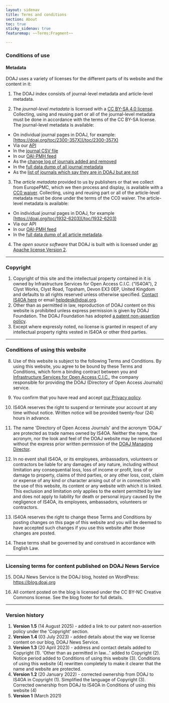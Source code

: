 ```yaml
---
layout: sidenav
title: Terms and conditions
section: About
toc: true
sticky_sidenav: true
featuremap: ~~Terms:Fragment~~

---
```


### Conditions of use

#### Metadata
DOAJ uses a variety of licenses for the different parts of its website and the content in it:

1. The DOAJ index consists of journal-level metadata and article-level metadata.

2. The *journal-level metadata* is licensed with a [CC BY-SA 4.0 license](https://creativecommons.org/licenses/by-sa/4.0/). Collecting, using and reusing part or all of the journal-level metadata must be done in accordance with the terms of the CC BY-SA license. The journal-level metadata is available:

  + On individual journal pages in DOAJ, for example: [https://doaj.org/toc/2300-357X](/toc/2300-357X)
  + Via our [API](/docs/api/)
  + In the [journal CSV file](/csv)
  + In our [OAI-PMH feed](/docs/oai-pmh)
  + As the [change log of journals added and removed](https://docs.google.com/spreadsheets/d/183mRBRqs2jOyP0qZWXN8dUd02D4vL0Mov_kgYF8HORM/edit#gid=0)
  + In the [full data dump of all journal metadata](/docs/public-data-dump/)
  + As the [list of journals which say they are in DOAJ but are not](https://docs.google.com/spreadsheets/d/1Y_Sza4rPDkf-NNX9kwiErGrKeNTM75md9B63A_gVpaQ/edit?usp=sharing)

3. The *article metadata* provided to us by publishers or that we collect from EuropePMC, which we then process and display, is available with a [CC0 waiver](https://creativecommons.org/publicdomain/zero/1.0/). Collecting, using and reusing part or all of the article-level metadata must be done under the terms of the CC0 waiver. The article-level metadata is available:

  + On individual journal pages in DOAJ, for example [https://doaj.org/toc/1932-6203](/toc/1932-6203)
  + Via our API
  + In our [OAI-PMH feed](/docs/oai-pmh)
  + In the [full data dump of all article metadata](/docs/public-data-dump/).

4. The *open source software* that DOAJ is built with is licensed under [an Apache license Version 2](https://github.com/DOAJ/doaj/blob/develop/LICENSE).

---

### Copyright

1. Copyright of this site and the intellectual property contained in it is owned by Infrastructure Services for Open Access C.I.C. ("IS4OA"), 2 Clyst Works, Clyst Road, Topsham, Devon EX3 0EP, United Kingdom and defaults to all rights reserved unless otherwise specified. [Contact IS4OA here](https://is4oa.org/contact-us/) or email helpdesk@doaj.org.
2. Other than as permitted in law, reproduction of DOAJ content on this website is prohibited unless express permission is given by DOAJ Foundation.  The DOAJ Foundation has adopted [a patent non-assertion policy](https://docs.google.com/document/d/1YclBTZEdSq2sw5ZlCB-e8KoVzuxJ071BydobEy0fSoE/edit?usp=sharing).
3. Except where expressly noted, no license is granted in respect of any intellectual property rights vested in IS4OA or other third parties.



---

### Conditions of using this website
8. Use of this website is subject to the following Terms and Conditions. By using this website, you agree to be bound by these Terms and Conditions, which form a binding contract between you and [Infrastructure Services for Open Access C.I.C.](https://is4oa.org/), the company responsible for providing the DOAJ (Directory of Open Access Journals) service.

9. You confirm that you have read and accept [our Privacy policy](/privacy/).

10. IS4OA reserves the right to suspend or terminate your account at any time without notice. Written notice will be provided twenty-four (24) hours in advance.

11. The name 'Directory of Open Access Journals' and the acronym 'DOAJ' are protected as trade names owned by IS4OA. Neither the name, the acronym, nor the look and feel of the DOAJ website may be reproduced without the express prior written permission of the [DOAJ Managing Director](mailto:helpdesk@doaj.org).

12. In no event shall IS4OA, or its employees, ambassadors, volunteers or contractors be liable for any damages of any nature, including without limitation any consequential loss, loss of income or profit, loss of or damage to property, claims of third parties, or any other loss, cost, claim or expense of any kind or character arising out of or in connection with the use of this website, its content or any website with which it is linked. This exclusion and limitation only applies to the extent permitted by law and does not apply to liability for death or personal injury caused by the negligence of IS4OA, its employees, ambassadors, volunteers or contractors.

13. IS4OA reserves the right to change these Terms and Conditions by posting changes on this page of this website and you will be deemed to have accepted such changes if you use this website after those changes are posted.

14. These terms shall be governed by and construed in accordance with English Law.

---

### Licensing terms for content published on DOAJ News Service
15. DOAJ News Service is the DOAJ blog, hosted on WordPress: https://blog.doaj.org

16. All content posted on the blog is licensed under the CC BY-NC Creative Commons license. See the blog footer for full details.

---

### Version history
1. **Version 1.5** (14 August 2025) - added a link to our patent non-assertion policy under the 'Copyright' section.
2. **Version 1.4** (03 July 2023) - added details about the way we license content on our blog, DOAJ News Service.
3. **Version 1.3** (20 April 2023) - address and contact details added to Copyright (1). 'Other than as permitted in law...' added to Copyright (2). Notice period added to Conditions of using this website (3). Conditions of using this website (4) rewritten completely to make it clearer that the name and website are protected.
4. **Version 1.2** (20 January 2022) - corrected ownership from DOAJ to IS4OA in Copyright (1). Simplified the language of Copyright (3). Corrected ownership from DOAJ to IS4OA in Conditions of using this website (4)
5. **Version 1** (March 2021)


